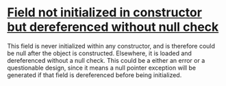 # [Field not initialized in constructor but dereferenced without null check](https://spotbugs.readthedocs.io/en/latest/bugDescriptions.html#UWF_FIELD_NOT_INITIALIZED_IN_CONSTRUCTOR)

 This field is never initialized within any constructor, and is therefore could be null after
the object is constructed. Elsewhere, it is loaded and dereferenced without a null check.
This could be a either an error or a questionable design, since
it means a null pointer exception will be generated if that field is dereferenced
before being initialized.
